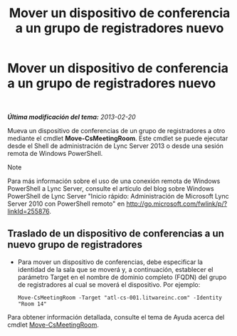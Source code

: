 ﻿---
title: Mover un dispositivo de conferencia a un grupo de registradores nuevo
TOCTitle: Mover un dispositivo de conferencia a un grupo de registradores nuevo
ms:assetid: 26e02ca3-e881-4f90-8bf0-b13649108100
ms:mtpsurl: https://technet.microsoft.com/es-es/library/JJ994025(v=OCS.15)
ms:contentKeyID: 52061620
ms.date: 01/07/2017
mtps_version: v=OCS.15
ms.translationtype: HT
---

# Mover un dispositivo de conferencia a un grupo de registradores nuevo

 

_**Última modificación del tema:** 2013-02-20_

Mueva un dispositivo de conferencias de un grupo de registradores a otro mediante el cmdlet **Move-CsMeetingRoom**. Este cmdlet se puede ejecutar desde el Shell de administración de Lync Server 2013 o desde una sesión remota de Windows PowerShell.


> [!NOTE]
> Para más información sobre el uso de una conexión remota de Windows PowerShell a Lync Server, consulte el artículo del blog sobre Windows PowerShell de Lync Server "Inicio rápido: Administración de Microsoft Lync Server 2010 con PowerShell remoto" en <A href="http://go.microsoft.com/fwlink/p/?linkid=255876">http://go.microsoft.com/fwlink/p/?linkId=255876</A>.




## Traslado de un dispositivo de conferencias a un nuevo grupo de registradores

  - Para mover un dispositivo de conferencias, debe especificar la identidad de la sala que se moverá y, a continuación, establecer el parámetro Target en el nombre de dominio completo (FQDN) del grupo de registradores al cual se moverá el dispositivo. Por ejemplo:
    
        Move-CsMeetingRoom -Target "atl-cs-001.litwareinc.com" -Identity "Room 14"

Para obtener información detallada, consulte el tema de Ayuda acerca del cmdlet [Move-CsMeetingRoom](move-csmeetingroom.md).

